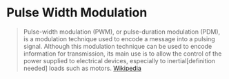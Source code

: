 # Pulse Width Modulation

> Pulse-width modulation (PWM), or pulse-duration modulation (PDM), is a modulation technique used to encode a message into a pulsing signal. Although this modulation technique can be used to encode information for transmission, its main use is to allow the control of the power supplied to electrical devices, especially to inertial[definition needed] loads such as motors. [Wikipedia](https://en.wikipedia.org/wiki/Pulse-width_modulation)